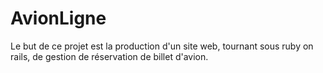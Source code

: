 # AvionLigne

Le but de ce projet est la production d'un site web, tournant sous ruby on rails, de gestion de réservation de billet d'avion.
